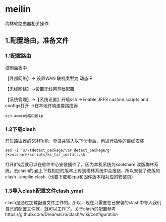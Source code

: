 # meilin
梅林软路由器相关操作
## 1.配置路由，准备文件

### 1.1配置路由

控制面板中

【外部网络】-> 设置WAN 联机类型为 动态IP

【无线网络】->设置无线网基础配置

【系统管理】->【系统设置】开启ssh ->Enable JFFS custom scripts and configs打开  ->在本地终端连接路由器 

```shell
ssh admin@路由器ip
```

### 1.2下载clash

开启路由器的SSH功能，登录并输入以下命令后，再进行插件的离线安装

```shell
sed -i 's/\tdetect_package/\t# detect_package/g' /koolshare/scripts/ks_tar_install.sh
```

打开jffs后就可以在软件中心安装插件了。因为本机系统为koolshare 改版梅林系统，去clash的[git](https://github.com/Dreamacro/clash/releases)上下载相应的版本上传到梅林系统中会报错，所以安装了改版的clash ->meilin clash（也要下载和cpu和固件版本相对应的安装包）

### 1.3导入clash配置文件clash.ymal

clash是通过加载配置文件工作的。所以，现在只需要在已安装的clash中导入我们自己的配置文件就，就可以工作了。关于clash的配置参考https://github.com/Dreamacro/clash/wiki/configuration